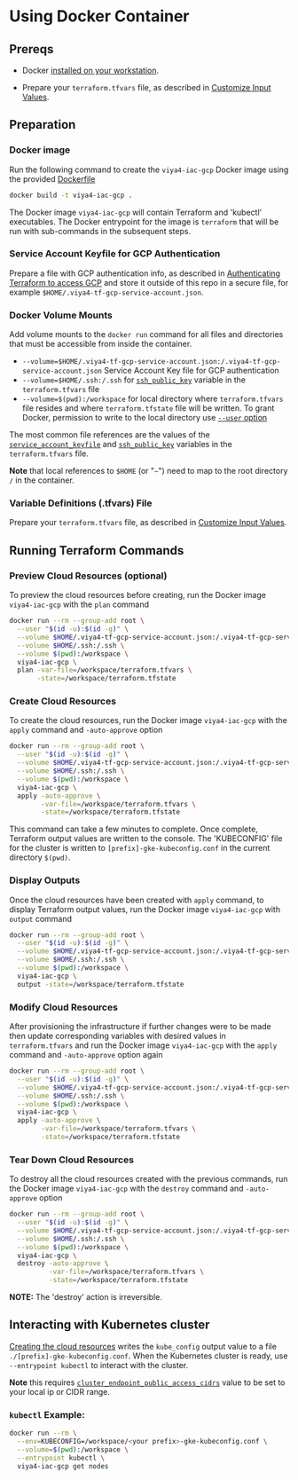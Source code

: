 # Using Docker Container

## Prereqs

- Docker [installed on your workstation](../../README.md#docker).

- Prepare your `terraform.tfvars` file, as described in [Customize Input Values](../../README.md#customize-input-values).

## Preparation

### Docker image

Run the following command to create the `viya4-iac-gcp` Docker image using the provided [Dockerfile](../../Dockerfile)

```bash
docker build -t viya4-iac-gcp .
```

The Docker image `viya4-iac-gcp` will contain Terraform and 'kubectl' executables. The Docker entrypoint for the image is `terraform` that will be run with sub-commands in the subsequent steps.

### Service Account Keyfile for GCP Authentication 

Prepare a file with GCP authentication info, as described in [Authenticating Terraform to access GCP](./TerraformGCPAuthentication.md) and store it outside of this repo in a secure file, for example `$HOME/.viya4-tf-gcp-service-account.json`.

### Docker Volume Mounts

Add volume mounts to the `docker run` command for all files and directories that must be accessible from inside the container.
- `--volume=$HOME/.viya4-tf-gcp-service-account.json:/.viya4-tf-gcp-service-account.json` Service Account Key file for GCP authentication
- `--volume=$HOME/.ssh:/.ssh` for [`ssh_public_key`](../CONFIG-VARS.md#required-variables) variable in the `terraform.tfvars` file
- `--volume=$(pwd):/workspace` for local directory where `terraform.tfvars` file resides and where `terraform.tfstate` file will be written. To grant Docker, permission to write to the local directory use [`--user` option](https://docs.docker.com/engine/reference/run/#user)

The most common file references are the values of the [`service_account_keyfile`](./CONFIG-VARS.md#required-variables) and [`ssh_public_key`](./CONFIG-VARS.md#required-variables) variables in the `terraform.tfvars` file.

**Note** that local references to `$HOME` (or "`~`") need to map to the root directory `/` in the container.

### Variable Definitions (.tfvars) File

Prepare your `terraform.tfvars` file, as described in [Customize Input Values](../../README.md#customize-input-values).

## Running Terraform Commands

### Preview Cloud Resources (optional)

To preview the cloud resources before creating, run the Docker image `viya4-iac-gcp` with the `plan` command

```bash
docker run --rm --group-add root \
  --user "$(id -u):$(id -g)" \
  --volume $HOME/.viya4-tf-gcp-service-account.json:/.viya4-tf-gcp-service-account.json \
  --volume $HOME/.ssh:/.ssh \
  --volume $(pwd):/workspace \
  viya4-iac-gcp \
  plan -var-file=/workspace/terraform.tfvars \
       -state=/workspace/terraform.tfstate  
```

### Create Cloud Resources

To create the cloud resources, run the Docker image `viya4-iac-gcp` with the `apply` command and `-auto-approve` option

```bash
docker run --rm --group-add root \
  --user "$(id -u):$(id -g)" \
  --volume $HOME/.viya4-tf-gcp-service-account.json:/.viya4-tf-gcp-service-account.json \
  --volume $HOME/.ssh:/.ssh \
  --volume $(pwd):/workspace \
  viya4-iac-gcp \
  apply -auto-approve \
        -var-file=/workspace/terraform.tfvars \
        -state=/workspace/terraform.tfstate 
```

This command can take a few minutes to complete. Once complete, Terraform output values are written to the console. The 'KUBECONFIG' file for the cluster is written to `[prefix]-gke-kubeconfig.conf` in the current directory `$(pwd)`.

### Display Outputs

Once the cloud resources have been created with `apply` command, to display Terraform output values, run the Docker image `viya4-iac-gcp` with `output` command

```bash
docker run --rm --group-add root \
  --user "$(id -u):$(id -g)" \
  --volume $HOME/.viya4-tf-gcp-service-account.json:/.viya4-tf-gcp-service-account.json \
  --volume $HOME/.ssh:/.ssh \
  --volume $(pwd):/workspace \
  viya4-iac-gcp \
  output -state=/workspace/terraform.tfstate 
```

### Modify Cloud Resources

After provisioning the infrastructure if further changes were to be made then update corresponding variables with desired values in `terraform.tfvars` and run the Docker image `viya4-iac-gcp` with the `apply` command and `-auto-approve` option again

```bash
docker run --rm --group-add root \
  --user "$(id -u):$(id -g)" \
  --volume $HOME/.viya4-tf-gcp-service-account.json:/.viya4-tf-gcp-service-account.json \
  --volume $HOME/.ssh:/.ssh \
  --volume $(pwd):/workspace \
  viya4-iac-gcp \
  apply -auto-approve \
        -var-file=/workspace/terraform.tfvars \
        -state=/workspace/terraform.tfstate 
```

### Tear Down Cloud Resources 

To destroy all the cloud resources created with the previous commands, run the Docker image `viya4-iac-gcp` with the `destroy` command and `-auto-approve` option

```bash
docker run --rm --group-add root \
  --user "$(id -u):$(id -g)" \
  --volume $HOME/.viya4-tf-gcp-service-account.json:/.viya4-tf-gcp-service-account.json \
  --volume $HOME/.ssh:/.ssh \
  --volume $(pwd):/workspace \
  viya4-iac-gcp \
  destroy -auto-approve \
          -var-file=/workspace/terraform.tfvars \
          -state=/workspace/terraform.tfstate
```
**NOTE:** The 'destroy' action is irreversible.

## Interacting with Kubernetes cluster

[Creating the cloud resources](#create-cloud-resources) writes the `kube_config` output value to a file `./[prefix]-gke-kubeconfig.conf`. When the Kubernetes cluster is ready, use `--entrypoint kubectl` to interact with the cluster.

**Note** this requires [`cluster_endpoint_public_access_cidrs`](../CONFIG-VARS.md#admin-access) value to be set to your local ip or CIDR range.

### `kubectl` Example:

```bash
docker run --rm \
  --env=KUBECONFIG=/workspace/<your prefix>-gke-kubeconfig.conf \
  --volume=$(pwd):/workspace \
  --entrypoint kubectl \
  viya4-iac-gcp get nodes 

```
